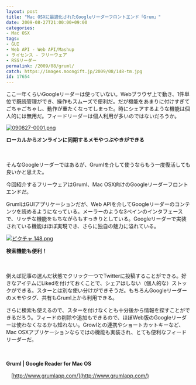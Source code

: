 ```yaml
---
layout: post
title: "Mac OSXに最適化されたGoogleリーダーフロントエンド「Grum」"
date: 2009-08-27T21:00:00+09:00
categories:
- Mac OSX
tags: 
- GUI
- Web API - Web API/Mashup
- ライセンス - フリーウェア
- RSSリーダー
permalink: /2009/08/gruml/
catch: https://images.moongift.jp/2009/08/148-tm.jpg
id: 17654
---
```

ここ一年くらいGoogleリーダーは使っていない。Webブラウザ上で動き、1件単位で既読管理ができ、操作もスムーズで便利だ。だが機能をあまりに付けすぎてごちゃごちゃし、動作が重たくなってしまった。時にシェアするような機能は個人的には無用だ。フィードリーダーは個人利用が多いのではないだろうか。

  

[![090827-0001.png](https://images.moongift.jp/2009/08/090827-0001-tm.jpg)](https://images.moongift.jp/2009/08/090827-0001.png)  
  
**ローカルからオンラインに同期するメモやつぶやきができる**

  

　

  

そんなGoogleリーダーではあるが、Grumlを介して使うならもう一度復活しても良いかと思えた。

  

今回紹介するフリーウェアはGruml、Mac OSX向けのGoogleリーダーフロントエンドだ。

  
  
<!--more-->

GrumlはGUIアプリケーションだが、Web APIを介してGoogleリーダーのコンテンツを読めるようになっている。メーラーのような3ペインのインタフェースで、リッチな機能をもちながらもすっきりとしている。Googleリーダーで実装されている機能はほぼ実現でき、さらに独自の魅力に溢れている。

  

[![ピクチャ 148.png](https://images.moongift.jp/2009/08/148-tm.jpg)](https://images.moongift.jp/2009/08/148.png)  
  
**検索機能も便利！**

  

　

  

例えば記事の選んだ状態でクリック一つでTwitterに投稿することができる。好きなアイテムにLikedを付けておくことで、シェアはしない（個人的な）ストックができる。スターとは別な使い分けができそうだ。もちろんGoogleリーダーのメモやタグ、共有もGruml上から利用できる。

  

さらに検索も使えるので、スターを付けなくとも十分後から情報を探すことができるだろう。フィードの削除や追加もできるので、ほぼWeb版のGoogleリーダーは使わなくなるかも知れない。Growlとの連携やショートカットキーなど、Mac OSXアプリケーションならではの機能も実装され、とても便利なフィードリーダーだ。

  

　

  

**Gruml | Google Reader for Mac OS**  
  
　[http://www.grumlapp.com/](http://www.grumlapp.com/)

  
